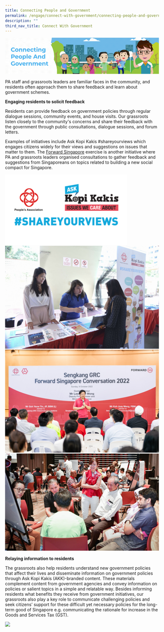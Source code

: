```yaml
---
title: Connecting People and Government
permalink: /engage/connect-with-government/connecting-people-and-government/
description: ""
third_nav_title: Connect With Government
---
```

![](/images/Engage/connecting%20people%20and%20government%202.gif)

PA staff and grassroots leaders are familiar faces in the community, and residents often approach them to share feedback and learn about government schemes.

**Engaging residents to solicit feedback**

Residents can provide feedback on government policies through regular dialogue sessions, community events, and house visits. Our grassroots listen closely to the community's concerns and share their feedback with the government through public consultations, dialogue sessions, and forum letters.

Examples of initiatives include Ask Kopi Kakis #shareyourviews which engages citizens widely for their views and suggestions on issues that matter to them. The [Forward Singapore](https://www.forwardsingapore.gov.sg) exercise is another initiative where PA and grassroots leaders organised consultations to gather feedback and suggestions from Singaporeans on topics related to building a new social compact for Singapore.

<img style="width:400px" align="centre" src="/images/Engage/akk%20syv%20logo.png">
<br>
<img style="width:600px" align="centre" src="/images/Engage/image%20akk.jpg">
<br>
<img style="width:600px" align="centre" src="/images/Engage/sengkang%202.jpg">
<br>
<img style="width:600px" align="centre" src="/images/Engage/marine%20parade.PNG">
<br>

**Relaying information to residents**

The grassroots also help residents understand new government policies that affect their lives and disseminate information on government policies through Ask Kopi Kakis (AKK)-branded content. These materials complement content from government agencies and convey information on policies or salient topics in a simple and relatable way. Besides informing residents what benefits they receive from government initiatives, our grassroots also play a key role to communicate challenging policies and seek citizens’ support for these difficult yet necessary policies for the long-term good of Singapore e.g. communicating the rationale for increase in the Goods and Services Tax (GST).  

![](/images/Engage/akk%20collage.png") <br>